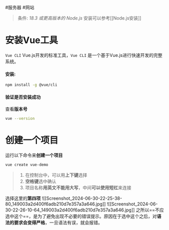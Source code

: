 #服务器 #网站 
> 条件:
> *18.3 或更高版本的 Node.js*
> 安装可以参考[[Node.js安装]]

# 安装Vue工具 
`Vue CLI` Vue.js开发的标准工具，`Vue CLI` 是一个基于Vue.js进行快速开发的完整系统。
#### 安装:
```bash
npm install -g @vue/cli
```
#### 验证是否安装成功
查看**版本号**
```bash
vue --version
```
# 创建一个项目
运行以下命令来**创建一个项目**
```bash
vue create vue-demo
```

> 1. 在控制台中，可以用**上下键**选择
> 2. **空格键**选中确认
> 3. 项目名称**用英文不能用大写**，中间**可以使用短杠**来连接

选择这里的**第四项**
![[Screenshot_2024-06-30-22-25-38-80_149003a2d400f6adb210d7e357a3a646.jpg]]
![[Screenshot_2024-06-30-22-26-10-64_149003a2d400f6adb210d7e357a3a646.jpg]]
之所以==不应选中这个==，是为了避免出现不必要的错误提示。原因在于选中这个之后，对**语法的要求会变得严格**，一旦语法有误，就会报错。